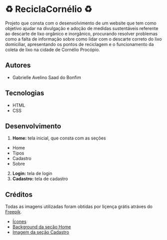 
# ♻ ReciclaCornélio ♻

Projeto que consta com o desenvolvimento de um website que tem como objetivo ajudar na divulgação e adoção de medidas sustentáveis referente ao descarte de lixo orgânico e inorgânico, procurando resolver problemas como a falta de informação sobre como lidar com o descarte correto do lixo domiciliar, apresentando os pontos de reciclagem e o funcionamento da coleta de lixo na cidade de Cornélio Procópio.


## Autores

- Gabrielle Avelino Saad do Bonfim


## Tecnologias

- HTML
- CSS


## Desenvolvimento

1. **Home:** tela inicial, que consta com as seções
- Home
- Tipos
- Cadastro
- Sobre
2. **Login:** tela de login
3. **Cadastro:** tela de cadastro


## Créditos
Todas as imagens utilizadas foram obtidas por liçença grátis atráves do [Freepik](https://br.freepik.com).

 - [Ícones](https://www.freepik.com/)
 - [Background da seção Home](https://br.freepik.com/vetores-gratis/pessoas-reciclando-juntos_7884850.htm)
 - [Imagem da seção Cadastro](https://br.freepik.com/vetores-gratis/conceito-de-reciclagem-de-pessoas_7970560.htm#page=10&query=reciclagem&position=9&from_view=keyword&track=sph&uuid=705d4d6d-36dc-460f-9638-6e618793875b)

